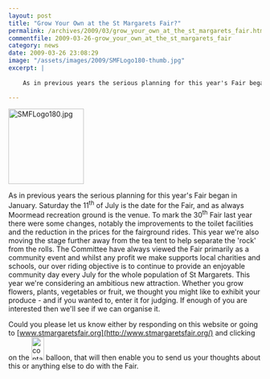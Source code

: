 ```yaml
---
layout: post
title: "Grow Your Own at the St Margarets Fair?"
permalink: /archives/2009/03/grow_your_own_at_the_st_margarets_fair.html
commentfile: 2009-03-26-grow_your_own_at_the_st_margarets_fair
category: news
date: 2009-03-26 23:08:29
image: "/assets/images/2009/SMFLogo180-thumb.jpg"
excerpt: |
    
    As in previous years the serious planning for this year's Fair began in January.  Saturday the 11<sup>th</sup> of July is the date for the Fair, and as always Moormead recreation ground is the venue.  To mark the 30<sup>th</sup> Fair last year there were some changes, notably the improvements to the toilet facilities and the reduction in the prices for the fairground rides.  This year we're also moving the stage further away from the tea tent to help separate the 'rock' from the rolls.   The Committee have always viewed the Fair primarily as a community event and whilst any profit we make supports local charities and schools, our over riding objective is to continue to provide an enjoyable community day every July for the whole population of St Margarets.  This year we're considering an ambitious new attraction.  Whether you grow flowers, plants, vegetables or fruit, we thought you might like to exhibit your produce - and if you wanted to, enter it for judging.  If enough of you are interested then we'll see if we can organise it.

---
```


<a href="http://www.stmargaretsfair.org/"><img alt="SMFLogo180.jpg" src="/assets/images/2009/SMFLogo180-thumb.jpg" width="150" height="150" class="right" /></a>

As in previous years the serious planning for this year's Fair began in January. Saturday the 11<sup>th</sup> of July is the date for the Fair, and as always Moormead recreation ground is the venue. To mark the 30<sup>th</sup> Fair last year there were some changes, notably the improvements to the toilet facilities and the reduction in the prices for the fairground rides. This year we're also moving the stage further away from the tea tent to help separate the 'rock' from the rolls. The Committee have always viewed the Fair primarily as a community event and whilst any profit we make supports local charities and schools, our over riding objective is to continue to provide an enjoyable community day every July for the whole population of St Margarets. This year we're considering an ambitious new attraction. Whether you grow flowers, plants, vegetables or fruit, we thought you might like to exhibit your produce - and if you wanted to, enter it for judging. If enough of you are interested then we'll see if we can organise it.

Could you please let us know either by responding on this website or going to [www.stmargaretsfair.org](http://www.stmargaretsfair.org/) and clicking on the <a href="http://www.stmargaretsfair.org/contact.html"><img alt="contact us" src="/assets/images/2009/BalloonContact.gif" width="25" height="46" class="inline" /></a> balloon, that will then enable you to send us your thoughts about this or anything else to do with the Fair.
